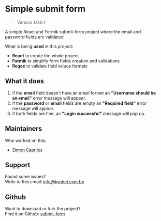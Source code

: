 # Simple submit form

> Version 1.0.0.1

A simple React and Formik submit-form project where the email and password fields are validated

What is being **used** in this project:
- **React** to create the whole project
- **Formik** to simplify form fields creation and validations
- **Regex** to validate field values formats

## What it does

1. If the **email** field doesn't have an email format an **"Username should be an email"** error message will appear.
2. If the **password** or **email** fields are empty an **"Required field"** error message will appear.
3. If both fields are fine, an **"Login successful"** message will pop up.

## Maintainers
Who worked on this:
- [Simon Capriles](https://simoncapriles.github.io/)

## Support

Found some issues?  
Write to this email: <a href="mailto:info@kyohei.com.bo"><i class="font-icon icon-envelope"></i>info@kyohei.com.bo</a>

## Github

Want to download or fork the project?  
Find it on Github: [submit-form](https://github.com/SimonCapriles/submit-form)